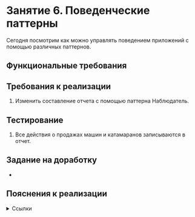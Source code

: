 # Занятие 6. Поведенческие паттерны
Сегодня посмотрим как можно управлять поведением приложений с помощью различных паттернов.
## Функциональные требования
## Требования к реализации
1. Изменить составление отчета с помощью паттерна Наблюдатель.
## Тестирование
1. Все действия о продажах машин и катамаранов записываются в отчет.
## Задание на доработку
- 
## Пояснения к реализации

<details> 
<summary>Ссылки</summary>
1. 
</details>
